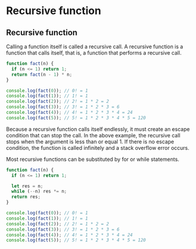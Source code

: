# Recursive function

## Recursive function

Calling a function itself is called a recursive call. A recursive function is a function that calls itself, that is, a function that performs a recursive call.

```javascript
function fact(n) {
  if (n <= 1) return 1;
  return fact(n - 1) * n;
}

console.log(fact(0)); // 0! = 1
console.log(fact(1)); // 1! = 1
console.log(fact(2)); // 2! = 1 * 2 = 2
console.log(fact(3)); // 3! = 1 * 2 * 3 = 6
console.log(fact(4)); // 4! = 1 * 2 * 3 * 4 = 24
console.log(fact(5)); // 5! = 1 * 2 * 3 * 4 * 5 = 120
```

Because a recursive function calls itself endlessly, it must create an escape condition that can stop the call. In the above example, the recursive call stops when the argument is less than or equal 1. If there is no escape condition, the function is called infinitely and a stack overflow error occurs.

Most recursive functions can be substituted by for or while statements.

```javascript
function fact(n) {
  if (n <= 1) return 1;

  let res = n;
  while (--n) res *= n;
  return res;
}

console.log(fact(0)); // 0! = 1
console.log(fact(1)); // 1! = 1
console.log(fact(2)); // 2! = 1 * 2 = 2
console.log(fact(3)); // 3! = 1 * 2 * 3 = 6
console.log(fact(4)); // 4! = 1 * 2 * 3 * 4 = 24
console.log(fact(5)); // 5! = 1 * 2 * 3 * 4 * 5 = 120
```

